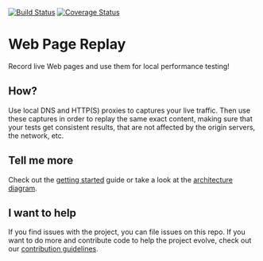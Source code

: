[![Build
Status](https://travis-ci.org/chromium/web-page-replay.png)](https://travis-ci.org/chromium/web-page-replay)
[![Coverage
Status](https://coveralls.io/repos/chromium/web-page-replay/badge.svg)](https://coveralls.io/r/chromium/web-page-replay)

# Web Page Replay
Record live Web pages and use them for local performance testing!

## How?
Use local DNS and HTTP(S) proxies to captures your live traffic. Then
use these captures in order to replay the same exact content, making
sure that your tests get consistent results, that are not affected by
the origin servers, the network, etc.

## Tell me more
Check out the [getting
started](documentation/GettingStarted.md) guide or take a
look at the [architecture
diagram](documentation/WebPageReplayDiagram.png).

## I want to help
If you find issues with the project, you can file issues on this repo.
If you want to do more and contribute code to help the project evolve,
check out our [contribution
guidelines](documentation/Contributing.md).
